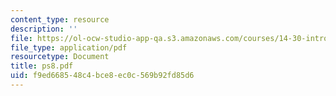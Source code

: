 ```yaml
---
content_type: resource
description: ''
file: https://ol-ocw-studio-app-qa.s3.amazonaws.com/courses/14-30-introduction-to-statistical-method-in-economics-spring-2006/f9ed668548c4bce8ec0c569b92fd85d6_ps8.pdf
file_type: application/pdf
resourcetype: Document
title: ps8.pdf
uid: f9ed6685-48c4-bce8-ec0c-569b92fd85d6
---
```

